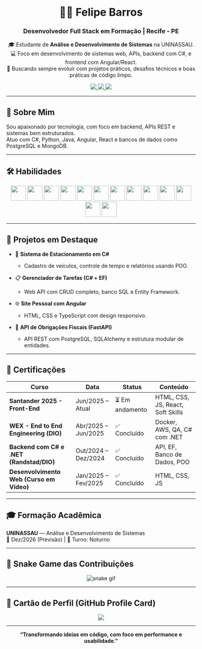 <h1 align="center">👨‍💻 Felipe Barros</h1>
<h3 align="center">Desenvolvedor Full Stack em Formação | Recife - PE</h3>

<p align="center">
  🎓 Estudante de <strong>Análise e Desenvolvimento de Sistemas</strong> na UNINASSAU.<br>
  💻 Foco em desenvolvimento de sistemas web, APIs, backend com C#, e frontend com Angular/React.<br>
  🚀 Buscando sempre evoluir com projetos práticos, desafios técnicos e boas práticas de código limpo.
</p>

<p align="center">
  <a href="mailto:feliperafaelbarross@gmail.com">
    <img src="https://img.shields.io/badge/Gmail-D14836?style=for-the-badge&logo=gmail&logoColor=white" />
  </a>
  <a href="https://github.com/Felipe-Rafael-Barros">
    <img src="https://img.shields.io/badge/GitHub-181717?style=for-the-badge&logo=github&logoColor=white" />
  </a>
  <a href="https://wa.me/5581987904287">
    <img src="https://img.shields.io/badge/WhatsApp-25D366?style=for-the-badge&logo=whatsapp&logoColor=white" />
  </a>
</p>

---

## 🧠 Sobre Mim

Sou apaixonado por tecnologia, com foco em backend, APIs REST e sistemas bem estruturados.  
Atuo com C#, Python, Java, Angular, React e bancos de dados como PostgreSQL e MongoDB.

---

## 🛠️ Habilidades

<p align="center">
  <img src="https://cdn.jsdelivr.net/gh/devicons/devicon/icons/csharp/csharp-original.svg" width="40" />
  <img src="https://cdn.jsdelivr.net/gh/devicons/devicon/icons/python/python-original.svg" width="40" />
  <img src="https://cdn.jsdelivr.net/gh/devicons/devicon/icons/java/java-original.svg" width="40" />
  <img src="https://cdn.jsdelivr.net/gh/devicons/devicon/icons/javascript/javascript-original.svg" width="40" />
  <img src="https://cdn.jsdelivr.net/gh/devicons/devicon/icons/typescript/typescript-original.svg" width="40" />
  <img src="https://cdn.jsdelivr.net/gh/devicons/devicon/icons/html5/html5-original.svg" width="40" />
  <img src="https://cdn.jsdelivr.net/gh/devicons/devicon/icons/css3/css3-original.svg" width="40" />
  <img src="https://cdn.jsdelivr.net/gh/devicons/devicon/icons/angularjs/angularjs-original.svg" width="40" />
  <img src="https://cdn.jsdelivr.net/gh/devicons/devicon/icons/react/react-original.svg" width="40" />
  <img src="https://cdn.jsdelivr.net/gh/devicons/devicon/icons/postgresql/postgresql-original.svg" width="40" />
  <img src="https://cdn.jsdelivr.net/gh/devicons/devicon/icons/mongodb/mongodb-original.svg" width="40" />
  <img src="https://cdn.jsdelivr.net/gh/devicons/devicon/icons/docker/docker-original.svg" width="40" />
  <img src="https://cdn.jsdelivr.net/gh/devicons/devicon/icons/git/git-original.svg" width="40" />
</p>

---

## 🧩 Projetos em Destaque

- 🚗 **Sistema de Estacionamento em C#**
  - Cadastro de veículos, controle de tempo e relatórios usando POO.

- 📋 **Gerenciador de Tarefas (C# + EF)**
  - Web API com CRUD completo, banco SQL e Entity Framework.

- 🌐 **Site Pessoal com Angular**
  - HTML, CSS e TypeScript com design responsivo.

- 🧾 **API de Obrigações Fiscais (FastAPI)**
  - API REST com PostgreSQL, SQLAlchemy e estrutura modular de entidades.

---

## 🏅 Certificações

| Curso | Data | Status | Conteúdo |
|-------|------|--------|----------|
| **Santander 2025 - Front-End** | Jun/2025 – Atual | ⏳ Em andamento | HTML, CSS, JS, React, Soft Skills |
| **WEX - End to End Engineering (DIO)** | Abr/2025 – Jun/2025 | ✅ Concluído | Docker, AWS, QA, C# com .NET |
| **Backend com C# e .NET (Randstad/DIO)** | Out/2024 – Dez/2024 | ✅ Concluído | API, EF, Banco de Dados, POO |
| **Desenvolvimento Web (Curso em Vídeo)** | Jan/2025 – Fev/2025 | ✅ Concluído | HTML, CSS, JS |

---

## 🎓 Formação Acadêmica

**UNINASSAU** — Análise e Desenvolvimento de Sistemas  
📅 Dez/2026 (Previsão) | 🌙 Turno: Noturno

---

## 🐍 Snake Game das Contribuições

<p align="center">
  <img src="https://github.com/Felipe-Rafael-Barros/Felipe-Rafael-Barros/raw/output/github-contribution-grid-snake.svg" alt="snake gif" />
</p>

---

## 🪪 Cartão de Perfil (GitHub Profile Card)

<p align="center">
  <img src="https://github-profile-summary-cards.vercel.app/api/cards/profile-details?username=Felipe-Rafael-Barros&theme=github_dark" />
</p>

---

<p align="center">
  <strong>“Transformando ideias em código, com foco em performance e usabilidade.”</strong>
</p>
